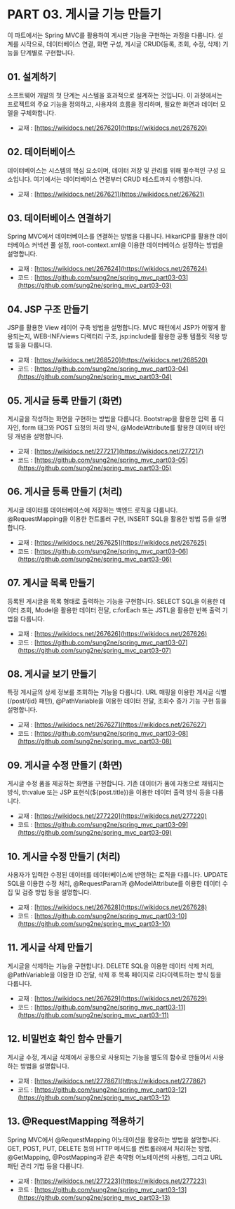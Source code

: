 # PART 03. 게시글 기능 만들기

이 파트에서는 Spring MVC를 활용하여 게시판 기능을 구현하는 과정을 다룹니다.
설계를 시작으로, 데이터베이스 연결, 화면 구성, 게시글 CRUD(등록, 조회, 수정, 삭제) 기능을 단계별로 구현합니다.

## 01. 설계하기

소프트웨어 개발의 첫 단계는 시스템을 효과적으로 설계하는 것입니다. 이 과정에서는 프로젝트의 주요 기능을 정의하고, 사용자의 흐름을 정리하며, 필요한 화면과 데이터 모델을 구체화합니다.

- 교재 : [https://wikidocs.net/267620](https://wikidocs.net/267620)

## 02. 데이터베이스

데이터베이스는 시스템의 핵심 요소이며, 데이터 저장 및 관리를 위해 필수적인 구성 요소입니다. 여기에서는 데이터베이스 연결부터 CRUD 테스트까지 수행합니다.

- 교재 : [https://wikidocs.net/267621](https://wikidocs.net/267621)

## 03. 데이터베이스 연결하기

Spring MVC에서 데이터베이스를 연결하는 방법을 다룹니다. HikariCP를 활용한 데이터베이스 커넥션 풀 설정, root-context.xml을 이용한 데이터베이스 설정하는 방법을 설명합니다.

- 교재 : [https://wikidocs.net/267624](https://wikidocs.net/267624)
- 코드 : [https://github.com/sung2ne/spring_mvc_part03-03](https://github.com/sung2ne/spring_mvc_part03-03)

## 04. JSP 구조 만들기

JSP를 활용한 View 레이어 구축 방법을 설명합니다. MVC 패턴에서 JSP가 어떻게 활용되는지, WEB-INF/views 디렉터리 구조, jsp:include를 활용한 공통 템플릿 적용 방법 등을 다룹니다.

- 교재 : [https://wikidocs.net/268520](https://wikidocs.net/268520)
- 코드 : [https://github.com/sung2ne/spring_mvc_part03-04](https://github.com/sung2ne/spring_mvc_part03-04)

## 05. 게시글 등록 만들기 (화면)

게시글을 작성하는 화면을 구현하는 방법을 다룹니다. Bootstrap을 활용한 입력 폼 디자인, form 태그와 POST 요청의 처리 방식, @ModelAttribute를 활용한 데이터 바인딩 개념을 설명합니다.

- 교재 : [https://wikidocs.net/277217](https://wikidocs.net/277217)
- 코드 : [https://github.com/sung2ne/spring_mvc_part03-05](https://github.com/sung2ne/spring_mvc_part03-05)

## 06. 게시글 등록 만들기 (처리)

게시글 데이터를 데이터베이스에 저장하는 백엔드 로직을 다룹니다. @RequestMapping을 이용한 컨트롤러 구현, INSERT SQL을 활용한 방법 등을 설명합니다.

- 교재 : [https://wikidocs.net/267625](https://wikidocs.net/267625)
- 코드 : [https://github.com/sung2ne/spring_mvc_part03-06](https://github.com/sung2ne/spring_mvc_part03-06)

## 07. 게시글 목록 만들기

등록된 게시글을 목록 형태로 출력하는 기능을 구현합니다. SELECT SQL을 이용한 데이터 조회, Model을 활용한 데이터 전달, c:forEach 또는 JSTL을 활용한 반복 출력 기법을 다룹니다.

- 교재 : [https://wikidocs.net/267626](https://wikidocs.net/267626)
- 코드 : [https://github.com/sung2ne/spring_mvc_part03-07](https://github.com/sung2ne/spring_mvc_part03-07)

## 08. 게시글 보기 만들기

특정 게시글의 상세 정보를 조회하는 기능을 다룹니다. URL 매핑을 이용한 게시글 식별 (/post/{id} 패턴), @PathVariable을 이용한 데이터 전달, 조회수 증가 기능 구현 등을 설명합니다.

- 교재 : [https://wikidocs.net/267627](https://wikidocs.net/267627)
- 코드 : [https://github.com/sung2ne/spring_mvc_part03-08](https://github.com/sung2ne/spring_mvc_part03-08)

## 09. 게시글 수정 만들기 (화면)

게시글 수정 폼을 제공하는 화면을 구현합니다. 기존 데이터가 폼에 자동으로 채워지는 방식, th:value 또는 JSP 표현식(${post.title})을 이용한 데이터 출력 방식 등을 다룹니다.

- 교재 : [https://wikidocs.net/277220](https://wikidocs.net/277220)
- 코드 : [https://github.com/sung2ne/spring_mvc_part03-09](https://github.com/sung2ne/spring_mvc_part03-09)

## 10. 게시글 수정 만들기 (처리)

사용자가 입력한 수정된 데이터를 데이터베이스에 반영하는 로직을 다룹니다. UPDATE SQL을 이용한 수정 처리, @RequestParam과 @ModelAttribute를 이용한 데이터 수집 및 검증 방법 등을 설명합니다.

- 교재 : [https://wikidocs.net/267628](https://wikidocs.net/267628)
- 코드 : [https://github.com/sung2ne/spring_mvc_part03-10](https://github.com/sung2ne/spring_mvc_part03-10)

## 11. 게시글 삭제 만들기

게시글을 삭제하는 기능을 구현합니다. DELETE SQL을 이용한 데이터 삭제 처리, @PathVariable을 이용한 ID 전달, 삭제 후 목록 페이지로 리다이렉트하는 방식 등을 다룹니다.

- 교재 : [https://wikidocs.net/267629](https://wikidocs.net/267629)
- 코드 : [https://github.com/sung2ne/spring_mvc_part03-11](https://github.com/sung2ne/spring_mvc_part03-11)

## 12. 비밀번호 확인 함수 만들기

게시글 수정, 게시글 삭제에서 공통으로 사용되는 기능을 별도의 함수로 만들어서 사용하는 방법을 설명합니다.

- 교재 : [https://wikidocs.net/277867](https://wikidocs.net/277867)
- 코드 : [https://github.com/sung2ne/spring_mvc_part03-12](https://github.com/sung2ne/spring_mvc_part03-12)

## 13. @RequestMapping 적용하기

Spring MVC에서 @RequestMapping 어노테이션을 활용하는 방법을 설명합니다. GET, POST, PUT, DELETE 등의 HTTP 메서드를 컨트롤러에서 처리하는 방법, @GetMapping, @PostMapping과 같은 축약형 어노테이션의 사용법, 그리고 URL 패턴 관리 기법 등을 다룹니다.

- 교재 : [https://wikidocs.net/277223](https://wikidocs.net/277223)
- 코드 : [https://github.com/sung2ne/spring_mvc_part03-13](https://github.com/sung2ne/spring_mvc_part03-13)